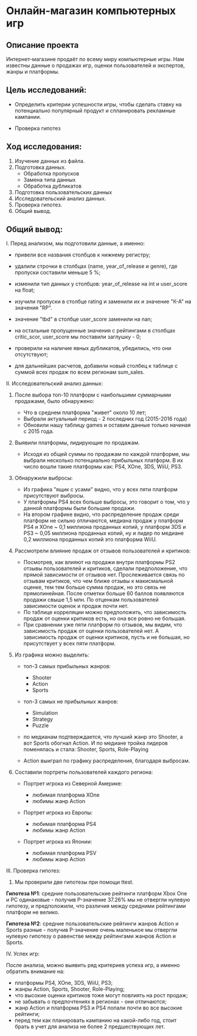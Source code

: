# Онлайн-магазин компьютерных игр

## Описание проекта

Интернет-магазине продаёт по всему миру компьютерные игры. Нам известны данные о продажах игр, оценки пользователей и экспертов, жанры и платформы.

## Цель исследований:

* Определить критерии успешности игры, чтобы сделать ставку на потенциально популярный продукт и спланировать рекламные кампании.
       
* Проверка гипотез

## Ход исследования:

1. Изучение данных из файла.  
2. Подготовка данных.  
    * Обработка пропусков
    * Замена типа данных
    * Обработка дубликатов  
3. Подготовка пользовательских данных
4. Исследовательский анализ данных.
5. Проверка гипотез.
6. Общий вывод.

## Общий вывод:

I. Перед анализом, мы подготовили данные, а именно:

* привели все названия столбцов к нижнему регистру;

* удалили строчки в столбцах (name, year_of_release и genre), где пропуски составили меньше 5 %;

* изменили тип данных у столбцов: year_of_release на int и user_score на float;

* изучили пропуски в столбце rating и заменили их и значение "К-А" на значения "RP".

* значение "tbd" в столбце user_score заменили на nan;

* на остальные пропущенные значения с рейтингами в столбцах critic_scor, user_score мы поставили заглушку - 0;

* проверили на наличие явных дубликатов, убедились, что они отсутствуют;

* для дальнейших расчетов, добавили новый столбец к таблице с суммой всех продаж по всем регионам sum_sales.

II. Исследовательский анализ данных:

1. После выбора топ-10 платформ с наибольшими суммарными продажами, было обнаружено:

    * Что в среднем платформа "живет" около 10 лет;
    * Выбрали актуальный период - 2 последних год (2015-2016 года)
    * Обновили нашу таблицу games и оставим данные только начиная с 2015 года.
    
    
2. Выявили платформы, лидирующие по продажам.

    * Исходя из общей суммы по продажам по каждой платформе, мы выбрали несколько потенциально прибыльных платформ. В их число вошли такие платформы как: PS4, XOne, 3DS, WiiU, PS3.
    
    
3. Обнаружили выбросы:

    * Из графика "ящик с усами" видно, что у всех пяти платформ присутствуют выбросы. 
    * У платформы PS4 всех больше выбросы, это говорит о том, что у данной платформы были большие продажи.
    * На втором графике видно, что распределение продаж среди платформ не сильно отличаются, медиана продаж у платформ PS4 и XOne ~ 0,1 миллиона проданных копий, у платформ 3DS и PS3 ~ 0,05 миллиона проданных копий, ну и лидер по медиане 0,2 миллиона проданных копий это платформа WiiU.
    
    
4. Рассмотрели влияние продаж от отзывов пользователей и критиков:

    * Посмотрев, как влияют на продажи внутри платформы PS2 отзывы пользователей и критиков, сделали предположение, что прямой зависимости от отзывов нет. Прослеживается связь по отзывам критиков, что чем ближе отзывы к макисмальной оценке, тем тем больше сумма продаж, но это связь не прямолинейная. После отметки больше 60 баллов появляются продажи свыше 1,5 млн. По отценкам пользователей зависимости оценок и продаж почти нет.
    * По таблице корреляции можно предположить, что зависимость продаж от оценки критиков есть, но она все ровно не большая.
    * При сравнении уже пяти платформ по отзывов, мы видим, что зависимость продаж от оценки пользователей нет. А зависимость продаж от оценки критиков, пусть и не большая, но присутствует у всех пяти платформ.
    
    
5. Из графика можно выделить:

    * топ-3 самых прибыльных жанров:

       * Shooter
       * Action
       * Sports

    * топ-3 самых не прибыльных жанров:

       * Simulation
       * Strategy
       * Puzzle

    * по медианам подтверждается, что лучший жанр это Shooter, а вот Sports обогнал Action. И по медиане тройка лидеров поменялась и стала: Shooter, Sports, Role-Playing

    * Action выиграл по графику распределения, благодаря выбросам.
      
      
6. Составили портреты пользователей каждого региона:

    * Портрет игрока из Северной Америке:

      - любимая платформа XOne
      - любимы жанр Action
      
    * Портрет игрока из Европы:

      - любимая платформа PS4
      - любимы жанр Action
      
    * Портрет игрока из Японии:

      - любимая платформа PSV
      - любимы жанр Action
      
III. Проверка гипотез:

1. Мы проверили две гипотезы при помощи ttest.

**Гипотеза №1**: cредние пользовательские рейтинги платформ Xbox One и PC одинаковые - получив P-значение 37.26% мы не отвергли нулевую гипотезу, и предположили, что различия между средними рейтингами платформ не велико. 

**Гипотеза №2**: средние пользовательские рейтинги жанров Action и Sports разные - получив P-значение  очень маленькое мы отвергли нулевую гипотезу о равенстве между рейтингами жанров Action и Sports.


IV. Успех игр:

После анализа, можно выявить ряд критериев успеха игр, а именно обратить внимание на:
   * платформы PS4, XOne, 3DS, WiiU, PS3;
   * жанры Action, Sports, Shooter, Role-Playing;
   * что высокие оценки критиков тоже могут повлиять на рост продаж;
   * не забывать о предпочтениях в регионах - они отличаются;
   * жанр Action и платформа PS3 и PS4 попали почти во все высокие рейтинги;
   * перед тем как планировать кампанию на какой-либо год, стоит брать в учет для анализа не более 2 предшествующих лет.
